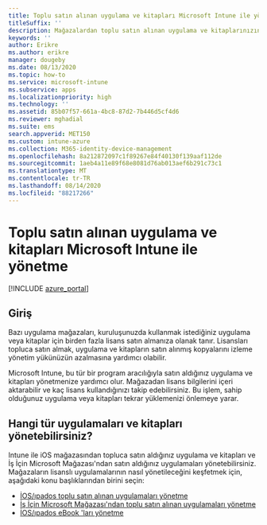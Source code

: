 ```yaml
---
title: Toplu satın alınan uygulama ve kitapları Microsoft Intune ile yönetme
titleSuffix: ''
description: Mağazalardan toplu satın alınan uygulama ve kitaplarınızın kullanımını yönetmek ve izlemek için Microsoft Intune’u nasıl kullanabileceğinizi öğrenin."
keywords: ''
author: Erikre
ms.author: erikre
manager: dougeby
ms.date: 08/13/2020
ms.topic: how-to
ms.service: microsoft-intune
ms.subservice: apps
ms.localizationpriority: high
ms.technology: ''
ms.assetid: 85b07f57-661a-4bc8-87d2-7b446d5cf4d6
ms.reviewer: mghadial
ms.suite: ems
search.appverid: MET150
ms.custom: intune-azure
ms.collection: M365-identity-device-management
ms.openlocfilehash: 8a212872097c1f89267e84f40130f139aaf112de
ms.sourcegitcommit: 1aeb4a11e89f68e8081d76ab013aef6b291c73c1
ms.translationtype: MT
ms.contentlocale: tr-TR
ms.lasthandoff: 08/14/2020
ms.locfileid: "88217266"
---
```

# <a name="manage-volume-purchased-apps-and-books-with-microsoft-intune"></a>Toplu satın alınan uygulama ve kitapları Microsoft Intune ile yönetme

[!INCLUDE [azure_portal](../includes/azure_portal.md)]

## <a name="introduction"></a>Giriş

Bazı uygulama mağazaları, kuruluşunuzda kullanmak istediğiniz uygulama veya kitaplar için birden fazla lisans satın almanıza olanak tanır. Lisansları topluca satın almak, uygulama ve kitapların satın alınmış kopyalarını izleme yönetim yükünüzün azalmasına yardımcı olabilir.

Microsoft Intune, bu tür bir program aracılığıyla satın aldığınız uygulama ve kitapları yönetmenize yardımcı olur. Mağazadan lisans bilgilerini içeri aktarabilir ve kaç lisans kullandığınızı takip edebilirsiniz. Bu işlem, sahip olduğunuz uygulama veya kitapları tekrar yüklemenizi önlemeye yarar.

## <a name="which-types-of-apps-and-books-can-you-manage"></a>Hangi tür uygulamaları ve kitapları yönetebilirsiniz?

Intune ile iOS mağazasından topluca satın aldığınız uygulama ve kitapları ve İş İçin Microsoft Mağazası'ndan satın aldığınız uygulamaları yönetebilirsiniz. Mağazaların lisanslı uygulamalarının nasıl yönetileceğini keşfetmek için, aşağıdaki konu başlıklarından birini seçin:

- [İOS/ıpados toplu satın alınan uygulamaları yönetme](vpp-apps-ios.md)
- [İş İçin Microsoft Mağazası'ndan toplu satın alınan uygulamaları yönetme](windows-store-for-business.md)
- [İOS/ıpados eBook 'ları yönetme](vpp-ebooks-ios.md)
